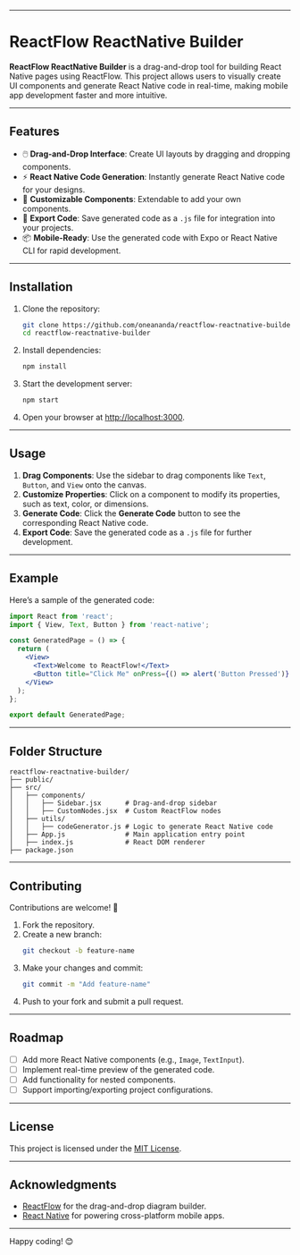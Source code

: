 
---

# ReactFlow ReactNative Builder

**ReactFlow ReactNative Builder** is a drag-and-drop tool for building React Native pages using ReactFlow. This project allows users to visually create UI components and generate React Native code in real-time, making mobile app development faster and more intuitive.

---

## Features

- 🖱️ **Drag-and-Drop Interface**: Create UI layouts by dragging and dropping components.
- ⚡ **React Native Code Generation**: Instantly generate React Native code for your designs.
- 🌟 **Customizable Components**: Extendable to add your own components.
- 💾 **Export Code**: Save generated code as a `.js` file for integration into your projects.
- 📦 **Mobile-Ready**: Use the generated code with Expo or React Native CLI for rapid development.

---

## Installation

1. Clone the repository:
   ```bash
   git clone https://github.com/oneananda/reactflow-reactnative-builder.git
   cd reactflow-reactnative-builder
   ```

2. Install dependencies:
   ```bash
   npm install
   ```

3. Start the development server:
   ```bash
   npm start
   ```

4. Open your browser at [http://localhost:3000](http://localhost:3000).

---

## Usage

1. **Drag Components**: Use the sidebar to drag components like `Text`, `Button`, and `View` onto the canvas.
2. **Customize Properties**: Click on a component to modify its properties, such as text, color, or dimensions.
3. **Generate Code**: Click the **Generate Code** button to see the corresponding React Native code.
4. **Export Code**: Save the generated code as a `.js` file for further development.

---

## Example

Here’s a sample of the generated code:

```jsx
import React from 'react';
import { View, Text, Button } from 'react-native';

const GeneratedPage = () => {
  return (
    <View>
      <Text>Welcome to ReactFlow!</Text>
      <Button title="Click Me" onPress={() => alert('Button Pressed')} />
    </View>
  );
};

export default GeneratedPage;
```

---

## Folder Structure

```
reactflow-reactnative-builder/
├── public/
├── src/
│   ├── components/
│   │   ├── Sidebar.jsx      # Drag-and-drop sidebar
│   │   ├── CustomNodes.jsx  # Custom ReactFlow nodes
│   ├── utils/
│   │   ├── codeGenerator.js # Logic to generate React Native code
│   ├── App.js               # Main application entry point
│   ├── index.js             # React DOM renderer
├── package.json
```

---

## Contributing

Contributions are welcome! 🎉

1. Fork the repository.
2. Create a new branch:
   ```bash
   git checkout -b feature-name
   ```
3. Make your changes and commit:
   ```bash
   git commit -m "Add feature-name"
   ```
4. Push to your fork and submit a pull request.

---

## Roadmap

- [ ] Add more React Native components (e.g., `Image`, `TextInput`).
- [ ] Implement real-time preview of the generated code.
- [ ] Add functionality for nested components.
- [ ] Support importing/exporting project configurations.

---

## License

This project is licensed under the [MIT License](LICENSE).

---

## Acknowledgments

- [ReactFlow](https://reactflow.dev/) for the drag-and-drop diagram builder.
- [React Native](https://reactnative.dev/) for powering cross-platform mobile apps.

---

Happy coding! 😊
